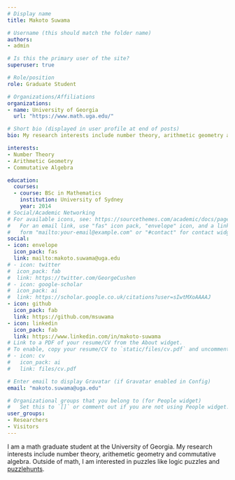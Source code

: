 ```yaml
---
# Display name
title: Makoto Suwama

# Username (this should match the folder name)
authors:
- admin

# Is this the primary user of the site?
superuser: true

# Role/position
role: Graduate Student

# Organizations/Affiliations
organizations:
- name: University of Georgia
  url: "https://www.math.uga.edu/"

# Short bio (displayed in user profile at end of posts)
bio: My research interests include number theory, arithmetic geometry and commutative algebra.

interests:
- Number Theory
- Arithmetic Geometry
- Commutative Algebra

education:
  courses:
  - course: BSc in Mathematics
    institution: University of Sydney
    year: 2014	
# Social/Academic Networking
# For available icons, see: https://sourcethemes.com/academic/docs/page-builder/#icons
#   For an email link, use "fas" icon pack, "envelope" icon, and a link in the
#   form "mailto:your-email@example.com" or "#contact" for contact widget.
social:
- icon: envelope
  icon_pack: fas
  link: mailto:makoto.suwama@uga.edu
# - icon: twitter
#  icon_pack: fab
#  link: https://twitter.com/GeorgeCushen
# - icon: google-scholar
#  icon_pack: ai
#  link: https://scholar.google.co.uk/citations?user=sIwtMXoAAAAJ
- icon: github
  icon_pack: fab
  link: https://github.com/msuwama
- icon: linkedin
  icon_pack: fab
  link: https://www.linkedin.com/in/makoto-suwama
# Link to a PDF of your resume/CV from the About widget.
# To enable, copy your resume/CV to `static/files/cv.pdf` and uncomment the lines below.
# - icon: cv
#   icon_pack: ai
#   link: files/cv.pdf

# Enter email to display Gravatar (if Gravatar enabled in Config)
email: "makoto.suwama@uga.edu"

# Organizational groups that you belong to (for People widget)
#   Set this to `[]` or comment out if you are not using People widget.
user_groups:
- Researchers
- Visitors
---
```


I am a math graduate student at the University of Georgia. My research interests include number theory, arithemetic geometry and commutative algebra. Outside of math, I am interested in puzzles like logic puzzles and [puzzlehunts](https://en.wikipedia.org/wiki/Puzzlehunt).
